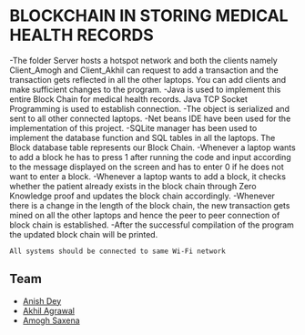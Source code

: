 # BLOCKCHAIN IN STORING MEDICAL HEALTH RECORDS

-The folder Server hosts a hotspot network and both the clients namely Client_Amogh and Client_Akhil can request to add a 
transaction and the transaction gets reflected in all the other laptops. You can add clients and make sufficient changes to the program.
-Java is used to implement this entire Block Chain for medical health records. Java TCP Socket Programming is used to establish connection.
-The object is serialized and sent to all other connected laptops. 
-Net beans IDE have been used for the implementation of this project.
-SQLite manager has been used to implement the database function and SQL tables in all the laptops. The Block database table represents
our Block Chain.
-Whenever a laptop wants to add a block he has to press 1 after running the code and input according to the message 
displayed on the screen and has to enter 0 if he does not want to enter a block. 
-Whenever a laptop wants to add a block, it checks whether the patient already exists in the block chain 
through Zero Knowledge proof and updates the block chain accordingly. 
-Whenever there is a change in the length of the block chain, the new transaction gets mined on all
the other laptops  and hence the peer to peer connection of block chain is established.
-After the successful compilation of the program the updated block chain will be printed.



```All systems should be connected to same Wi-Fi network```

 ## Team
 - [Anish Dey](https://github.com/Moozzaart23)
 - [Akhil Agrawal](https://github.com/KaNeKi2298)
 - [Amogh Saxena](https://github.com/amogh-saxena)
